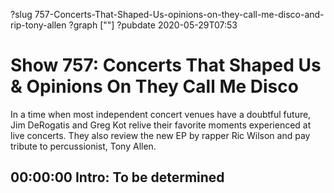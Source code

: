 ?slug 757-Concerts-That-Shaped-Us-opinions-on-they-call-me-disco-and-rip-tony-allen
?graph [""]
?pubdate 2020-05-29T07:53

# Show 757: Concerts That Shaped Us & Opinions On They Call Me Disco

In a time when most independent concert venues have a doubtful future, Jim DeRogatis and Greg Kot relive their favorite moments experienced at live concerts. They also review the new EP by rapper Ric Wilson and pay tribute to percussionist, Tony Allen.

## 00:00:00 Intro: To be determined